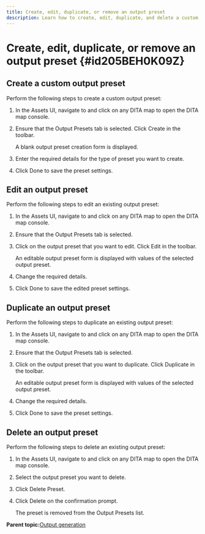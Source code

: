 ```yaml
---
title: Create, edit, duplicate, or remove an output preset
description: Learn how to create, edit, duplicate, and delete a custom output preset in AEM Guides.
---
```

# Create, edit, duplicate, or remove an output preset {#id205BEH0K09Z}

## Create a custom output preset 

Perform the following steps to create a custom output preset:

1.  In the Assets UI, navigate to and click on any DITA map to open the DITA map console.

1.  Ensure that the Output Presets tab is selected. Click Create in the toolbar.

    A blank output preset creation form is displayed.

1.  Enter the required details for the type of preset you want to create.

1.  Click Done to save the preset settings.


## Edit an output preset 

Perform the following steps to edit an existing output preset:

1.  In the Assets UI, navigate to and click on any DITA map to open the DITA map console.

1.  Ensure that the Output Presets tab is selected.

1.  Click on the output preset that you want to edit. Click Edit in the toolbar.

    An editable output preset form is displayed with values of the selected output preset.

1.  Change the required details.

1.  Click Done to save the edited preset settings.


## Duplicate an output preset 

Perform the following steps to duplicate an existing output preset:

1.  In the Assets UI, navigate to and click on any DITA map to open the DITA map console.

1.  Ensure that the Output Presets tab is selected.

1.  Click on the output preset that you want to duplicate. Click Duplicate in the toolbar.

    An editable output preset form is displayed with values of the selected output preset.

1.  Change the required details.

1.  Click Done to save the preset settings.


## Delete an output preset 

Perform the following steps to delete an existing output preset:

1.  In the Assets UI, navigate to and click on any DITA map to open the DITA map console.

1.  Select the output preset you want to delete.

1.  Click Delete Preset.

1.  Click Delete on the confirmation prompt.

    The preset is removed from the Output Presets list.


**Parent topic:**[Output generation](generate-output.md)
